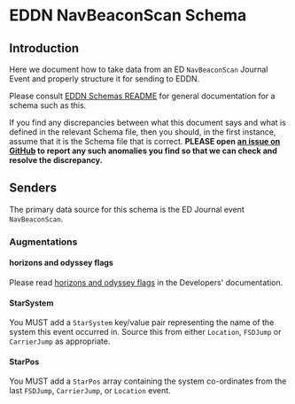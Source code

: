 # EDDN NavBeaconScan Schema

## Introduction
Here we document how to take data from an ED `NavBeaconScan` Journal
Event and properly structure it for sending to EDDN.

Please consult [EDDN Schemas README](./README-EDDN-schemas.md) for general
documentation for a schema such as this.

If you find any discrepancies between what this document says and what is
defined in the relevant Schema file, then you should, in the first instance,
assume that it is the Schema file that is correct.
**PLEASE open
[an issue on GitHub](https://github.com/EDCD/EDDN/issues/new/choose)
to report any such anomalies you find so that we can check and resolve the
discrepancy.**

## Senders
The primary data source for this schema is the ED Journal event
`NavBeaconScan`.

### Augmentations
#### horizons and odyssey flags
Please read [horizons and odyssey flags](../../docs/Developers.md#horizons-and-odyssey-flags)
in the Developers' documentation.

#### StarSystem
You MUST add a `StarSystem` key/value pair representing the name of the
system this event occurred in.  Source this from either `Location`,
`FSDJump` or `CarrierJump` as appropriate.

#### StarPos
You MUST add a `StarPos` array containing the system co-ordinates from the
last `FSDJump`, `CarrierJump`, or `Location` event.
